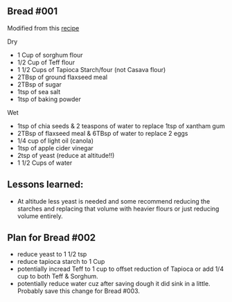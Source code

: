 ## Bread #001


Modified from this [recipe](https://www.fearlessdining.com/gluten-free-bread-machine-bread)

Dry
- 1 Cup of sorghum flour
- 1/2 Cup of Teff flour
- 1 1/2 Cups of Tapioca Starch/four (not Casava flour)
- 2TBsp of ground flaxseed meal
- 2TBsp of sugar
- 1tsp of sea salt
- 1tsp of baking powder 

Wet
- 1tsp of chia seeds & 2 teaspons of water to replace 1tsp of xantham gum
- 2TBsp of flaxseed meal & 6TBsp of water to replace 2 eggs
- 1/4 cup of light oil (canola)
- 1tsp of apple cider vinegar
- 2tsp of yeast (reduce at altitude!!)
- 1 1/2 Cups of water


## Lessons learned:
- At altitude less yeast is needed and some recommend reducing the starches and replacing that volume with heavier flours or just reducing volume entirely.

## Plan for Bread #002
- reduce yeast to 1 1/2 tsp
- reduce tapioca starch to 1 Cup
- potentially incread Teff to 1 cup to offset reduction of Tapioca or add 1/4 cup to both Teff & Sorghum.
- potentially reduce water cuz after saving dough it did sink in a little. Probably save this change for Bread #003.
